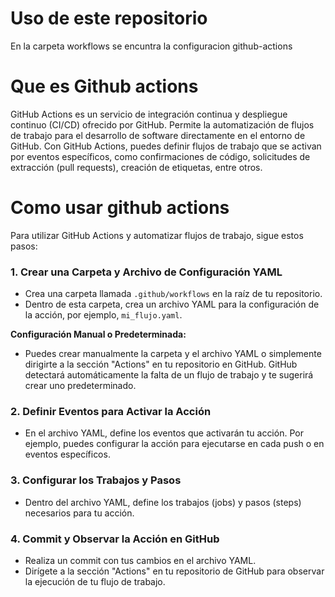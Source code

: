 # Uso de este repositorio

En la carpeta workflows se encuntra la configuracion github-actions

# Que es Github actions

GitHub Actions es un servicio de integración continua y despliegue continuo (CI/CD) ofrecido por GitHub. Permite la automatización de flujos de trabajo para el desarrollo de software directamente en el entorno de GitHub. Con GitHub Actions, puedes definir flujos de trabajo que se activan por eventos específicos, como confirmaciones de código, solicitudes de extracción (pull requests), creación de etiquetas, entre otros.

# Como usar github actions

Para utilizar GitHub Actions y automatizar flujos de trabajo, sigue estos pasos:

### 1. Crear una Carpeta y Archivo de Configuración YAML
   - Crea una carpeta llamada `.github/workflows` en la raíz de tu repositorio.
   - Dentro de esta carpeta, crea un archivo YAML para la configuración de la acción, por ejemplo, `mi_flujo.yaml`.

   **Configuración Manual o Predeterminada:**
   - Puedes crear manualmente la carpeta y el archivo YAML o simplemente dirigirte a la sección "Actions" en tu repositorio en GitHub. GitHub detectará automáticamente la falta de un flujo de trabajo y te sugerirá crear uno predeterminado.

### 2. Definir Eventos para Activar la Acción
   - En el archivo YAML, define los eventos que activarán tu acción. Por ejemplo, puedes configurar la acción para ejecutarse en cada push o en eventos específicos.

### 3. Configurar los Trabajos y Pasos
   - Dentro del archivo YAML, define los trabajos (jobs) y pasos (steps) necesarios para tu acción.

### 4. Commit y Observar la Acción en GitHub
   - Realiza un commit con tus cambios en el archivo YAML.
   - Dirígete a la sección "Actions" en tu repositorio de GitHub para observar la ejecución de tu flujo de trabajo.









